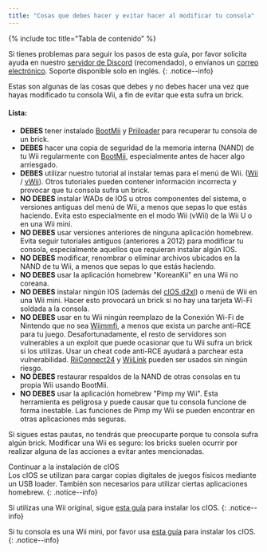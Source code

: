 ```yaml
---
title: "Cosas que debes hacer y evitar hacer al modificar tu consola"
---
```


{% include toc title="Tabla de contenido" %}

Si tienes problemas para seguir los pasos de esta guía, por favor solicita ayuda en nuestro [servidor de Discord](https://discord.gg/rc24) (recomendado), o envíanos un [correo electrónico](mailto:support@riiconnect24.net). Soporte disponible solo en inglés.
{: .notice--info}

Estas son algunas de las cosas que debes y no debes hacer una vez que hayas modificado tu consola Wii, a fin de evitar que esta sufra un brick.

#### Lista:

- **DEBES** tener instalado [BootMii](bootmii) y [Priiloader](priiloader) para recuperar tu consola de un brick.
- **DEBES** hacer una copia de seguridad de la memoria interna (NAND) de tu Wii regularmente con [BootMii](bootmii), especialmente antes de hacer algo arriesgado.
- **DEBES** utilizar nuestro tutorial al instalar temas para el menú de Wii. ([Wii](themes) / [vWii](themes-vwii)). Otros tutoriales pueden contener información incorrecta y provocar que tu consola sufra un brick.
- **NO DEBES** instalar WADs de IOS u otros componentes del sistema, o versiones antiguas del menú de Wii, a menos que sepas lo que estás haciendo. Evita esto especialmente en el modo Wii (vWii) de la Wii U o en una Wii mini.
- **NO DEBES** usar versiones anteriores de ninguna aplicación homebrew. Evita seguir tutoriales antiguos (anteriores a 2012) para modificar tu consola, especialmente aquellos que requieran instalar algún IOS.
- **NO DEBES** modificar, renombrar o eliminar archivos ubicados en la NAND de tu Wii, a menos que sepas lo que estás haciendo.
- **NO DEBES** usar la aplicación homebrew "KoreanKii" en una Wii no coreana.
- **NO DEBES** instalar ningún IOS (además del [cIOS d2xl](cios-mini)) o menú de Wii en una Wii mini. Hacer esto provocará un brick si no hay una tarjeta Wi-Fi soldada a la consola.
- **NO DEBES** usar en tu Wii ningún reemplazo de la Conexión Wi-Fi de Nintendo que no sea [Wiimmfi](wiimmfi), a menos que exista un parche anti-RCE para tu juego. Desafortunadamente, el resto de servidores son vulnerables a un exploit que puede ocasionar que tu Wii sufra un brick si los utilizas. Usar un cheat code anti-RCE ayudará a parchear esta vulnerabilidad. [RiiConnect24](riiconnect24) y [WiiLink](wiilink) pueden ser usados sin ningún riesgo.
- **NO DEBES** restaurar respaldos de la NAND de otras consolas en tu propia Wii usando BootMii.
- **NO DEBES** usar la aplicación homebrew "Pimp my Wii". Esta herramienta es peligrosa y puede causar que tu consola funcione de forma inestable. Las funciones de Pimp my Wii se pueden encontrar en otras aplicaciones más seguras.

Si sigues estas pautas, no tendrás que preocuparte porque tu consola sufra algún brick. Modificar una Wii es seguro: los bricks suelen ocurrir por realizar alguna de las acciones a evitar antes mencionadas.

Continuar a la instalación de cIOS<br> Los cIOS se utilizan para cargar copias digitales de juegos físicos mediante un USB loader. También son necesarios para utilizar ciertas aplicaciones homebrew.
{: .notice--info}

Si utilizas una Wii original, sigue [esta guía](cios) para instalar los cIOS.
{: .notice--info}

Si tu consola es una Wii mini, por favor usa [esta guía](cios-mini) para instalar los cIOS.
{: .notice--info}
